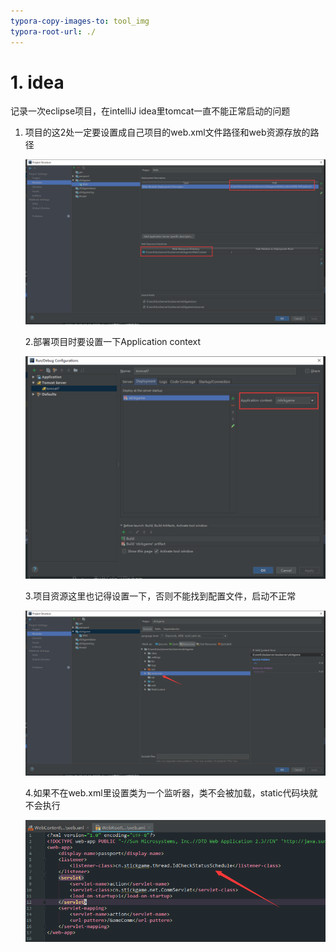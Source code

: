 ```yaml
---
typora-copy-images-to: tool_img
typora-root-url: ./
---
```


# 1. idea

记录一次eclipse项目，在intelliJ idea里tomcat一直不能正常启动的问题

1. 项目的这2处一定要设置成自己项目的web.xml文件路径和web资源存放的路径

   ![image-20210927194051002](/tool_img/image-20210927194051002.png)

   2.部署项目时要设置一下Application context

   ![image-20210927194212033](/tool_img/image-20210927194212033.png)

   3.项目资源这里也记得设置一下，否则不能找到配置文件，启动不正常

   ![image-20210927194326835](/tool_img/image-20210927194326835.png)

   4.如果不在web.xml里设置类为一个监听器，类不会被加载，static代码块就不会执行

   ![image-20210927194517386](/tool_img/image-20210927194517386.png)

   

